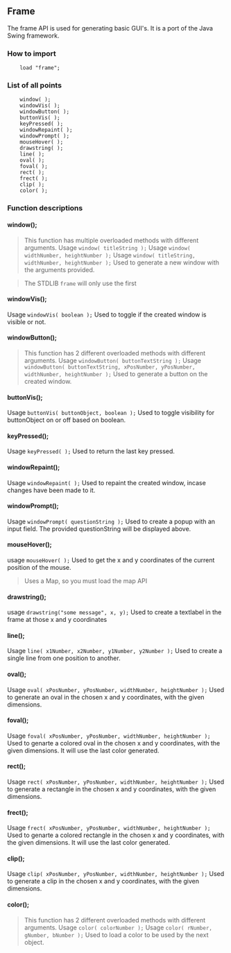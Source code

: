 ## Frame
The frame API is used for generating basic GUI's. It is a
port of the Java Swing framework.

### How to import
~~~ mani
    load "frame";
~~~

### List of all points
~~~ mani
    window( );
    windowVis( );
    windowButton( );
    buttonVis( );
    keyPressed( );
    windowRepaint( );
    windowPrompt( );
    mouseHover( );
    drawstring( );
    line( );
    oval( );
    foval( );
    rect( );
    frect( );
    clip( );
    color( );
~~~

### Function descriptions

#### window();
> This function has multiple overloaded methods with different arguments.
Usage `window( titleString );`
Usage `window( widthNumber, heightNumber );`
Usage `window( titleString, widthNumber, heightNumber );`
Used to generate a new window with the arguments provided.

> The STDLIB `frame` will only use the first


#### windowVis();
Usage `windowVis( boolean );`
Used to toggle if the created window is visible or not.


#### windowButton();
> This function has 2 different overloaded methods with different arguments.
Usage `windowButton( buttonTextString );`
Usage `windowButton( buttonTextString, xPosNumber, yPosNumber, widthNumber, heightNumber );`
Used to generate a button on the created window.


#### buttonVis();
Usage `buttonVis( buttonObject, boolean );`
Used to toggle visibility for buttonObject on or off based on boolean.

#### keyPressed();
Usage `keyPressed( );`
Used to return the last key pressed.


#### windowRepaint();
Usage `windowRepaint( );`
Used to repaint the created window, incase changes have been made to it.


#### windowPrompt();
Usage `windowPrompt( questionString );`
Used to create a popup with an input field. The provided questionString will be displayed above.


#### mouseHover();
usage `mouseHover( );`
Used to get the x and y coordinates of the current position of the mouse.

> Uses a Map, so you must load the map API


#### drawstring();
usage `drawstring("some message", x, y);`
Used to create a textlabel in the frame at those x and y coordinates


#### line();
Usage `line( x1Number, x2Number, y1Number, y2Number );`
Used to create a single line from one position to another.


#### oval();
Usage `oval( xPosNumber, yPosNumber, widthNumber, heightNumber );`
Used to generate an oval in the chosen x and y coordinates, with the given dimensions.


#### foval();
Usage `foval( xPosNumber, yPosNumber, widthNumber, heightNumber );`
Used to genarte a colored oval in the chosen x and y coordinates, with the given dimensions. It will use the last color generated.


#### rect();
Usage `rect( xPosNumber, yPosNumber, widthNumber, heightNumber );`
Used to generate a rectangle in the chosen x and y coordinates, with the given dimensions.


#### frect();
Usage `frect( xPosNumber, yPosNumber, widthNumber, heightNumber );`
Used to genarte a colored rectangle in the chosen x and y coordinates, with the given dimensions. It will use the last color generated.

#### clip();
Usage `clip( xPosNumber, yPosNumber, widthNumber, heightNumber );`
Used to generate a clip in the chosen x and y coordinates, with the given dimensions.

#### color();
> This function has 2 different overloaded methods with different arguments.
Usage `color( colorNumber );`
Usage `color( rNumber, gNumber, bNumber );`
Used to load a color to be used by the next object.